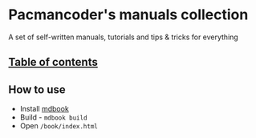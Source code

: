 Pacmancoder's manuals collection
================================

A set of self-written manuals, tutorials and tips & tricks for everything

## [Table of contents](src/SUMMARY.md)

## How to use
- Install [mdbook](https://github.com/azerupi/mdBook)
- Build - `mdbook build`
- Open `/book/index.html`
